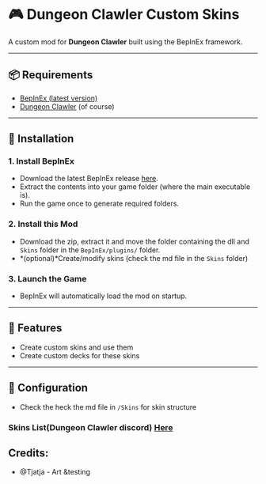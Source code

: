 # 🎮 Dungeon Clawler Custom Skins 

A custom mod for **Dungeon Clawler** built using the BepInEx framework.

---

## 📦 Requirements

- [BepInEx (latest version) ](https://github.com/BepInEx/BepInEx/releases)
- [Dungeon Clawler](https://store.steampowered.com/app/2356780/Dungeon_Clawler/) (of course)

---

## 🧰 Installation

### 1. Install BepInEx

- Download the latest BepInEx release [here](https://github.com/BepInEx/BepInEx/releases).
- Extract the contents into your game folder (where the main executable is).
- Run the game once to generate required folders.

### 2. Install this Mod

- Download the zip, extract it and move the folder containing the dll and `Skins` folder in the `BepInEx/plugins/` folder.
- *(optional)*Create/modify skins (check the md file in the `Skins` folder) 

### 3. Launch the Game

- BepInEx will automatically load the mod on startup.

---

## 🧪 Features

- Create custom skins and use them
- Create custom decks for these skins

---

## 🔧 Configuration
- Check the heck the md file in `/Skins` for skin structure

### Skins List(Dungeon Clawler discord) [Here](https://discord.com/channels/1214958125753311262/1369586721846595668)
## Credits:
- @Tjatja - Art &testing
